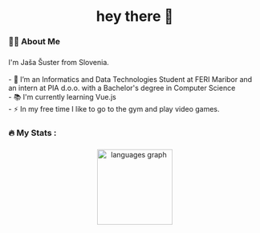 <!---
jasasuster/jasasuster is a ✨ special ✨ repository because its `README.md` (this file) appears on your GitHub profile.
You can click the Preview link to take a look at your changes.
--->

###

<h1 align="center">hey there 👋</h1>

###

<h3 align="left">👩‍💻  About Me</h3>

###

<p align="left">I'm Jaša Šuster from Slovenia.<br><br>- 🔭 I’m an Informatics and Data Technologies Student at FERI Maribor and an intern at PIA d.o.o. with a Bachelor's degree in Computer Science <br>- 📚 I'm currently learning Vue.js<br>- ⚡ In my free time I like to go to the gym and play video games.</p>

###

<h3 align="left">🔥   My Stats :</h3>

###

<div align="center">
  <img src="https://github-readme-stats.vercel.app/api/top-langs?username=maurodesouza&locale=en&hide_title=false&layout=compact&card_width=320&langs_count=5&theme=dracula&hide_border=false" height="150" alt="languages graph"  />
</div>

###
